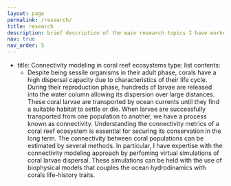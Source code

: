 ```yaml
---
layout: page
permalink: /research/
title: research
description: brief description of the main research topics I have worked so far
nav: true
nav_order: 5
---
```


- title: Connectivity modeling in coral reef ecosystems
  type: list
  contents: 
  - Despite being sessile organisms in their adult phase, corals have a high dispersal capacity due to characteristics of their life cycle. During their reproduction phase, hundreds of larvae are released into the water column allowing its dispersion over large distances. These coral larvae are transported by ocean currents until they find a suitable habitat to settle or die. When larvae are successfully transported from one population to another, we have a process known as connectivity. Understanding the connectivity metrics of a coral reef ecosystem is essential for securing its conservation in the long term. The connectivity between coral populations can be estimated by several methods. In particular, I have expertise with the connectivity modeling approach by perfoming virtual simulations of coral larvae dispersal. These simulations can be held with the use of biophysical models that couples the ocean hydrodinamics with corals life-history traits.